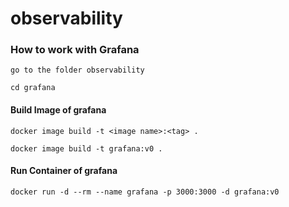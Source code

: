 # observability


### How to work with Grafana
    go to the folder observability

    cd grafana

#### Build Image of grafana
    docker image build -t <image name>:<tag> .  
    
    docker image build -t grafana:v0 .

#### Run Container of grafana
    docker run -d --rm --name grafana -p 3000:3000 -d grafana:v0
